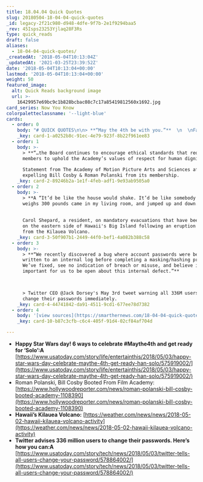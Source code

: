 ```yaml
---
title: 18.04.04 Quick Quotes
slug: 20180504-18-04-04-quick-quotes
_id: legacy-2f21c980-d948-4dfe-9f7b-2e1f9294baa5
_rev: 45Isps23253Yjlaq28F3Rs
type: quick_reads
draft: false
aliases:
  - 18-04-04-quick-quotes/
_createdAt: '2018-05-04T10:13:04Z'
_updatedAt: '2021-03-25T23:39:52Z'
date: '2018-05-04T10:13:04+00:00'
lastmod: '2018-05-04T10:13:04+00:00'
weight: 50
featured_image:
  alt: Quick Reads background image
  url: >-
    16429957e69bc9c1b828bcbac08c7c17a85419812560x1692.jpg
card_series: Now You Know
colorpaletteclassname: '--light-blue'
cards:
  - order: 0
    body: "# QUICK QUOTES\n\n> **“May the 4th be with you.”**  \n  \nFans celebrate Star Wars day with a clever play on the iconic: May the Force be with you. ...Or if you're from the Dark Side you may chose to celebrate tomorrow, Revenge of the Fifth in honor of Star Wars: Episode III a\x13 Revenge of the Sith & all the evil Sith Lords."
    _key: card-1-a0252b8c-91ec-4e79-923f-8b22f961ee83
  - order: 1
    body: >-
      > **“…the Board continues to encourage ethical standards that require
      members to uphold the Academy’s values of respect for human dignity”**  
        
      Statement from The Academy of Motion Picture Arts and Sciences after
      expelling Bill Cosby & Roman Polanski from its membership.
    _key: card-2-89246b2a-1e1f-4feb-adf1-9e93ab9505a0
  - order: 2
    body: >-
      > **A “It’d be like the house would shake. It’d be like somebody that
      weighs 300 pounds came in my living room, and jumped up and down.”**  
        
        
      Carol Shepard, a resident, on mandatory evacuations that have been ordered
      on the eastern side of Hawaii's Big Island following an eruption of lava
      from the Kilauea Volcano.
    _key: card-3-50f907b1-2449-44f0-bef1-4a082b388c58
  - order: 3
    body: >-
      > **“We recently discovered a bug where account passwords were being
      written to an internal log before completing a masking/hashing process.
      We’ve fixed, see no indication of breach or misuse, and believe it’s
      important for us to be open about this internal defect.”**  
        


      > Twitter CEO @Jack Dorsey's May 3rd tweet warning all 336M users to
      change their passwords immediately.
    _key: card-4-44741842-da91-4511-9cd1-677ee78d7382
  - order: 4
    body: '[view sources](https://smarthernews.com/18-04-04-quick-quotes/)'
    _key: card-10-b87c3cfb-c6c4-405f-91d4-02cf84af704d

---
```

* **Happy Star Wars day! 6 ways to celebrate #Maythe4th and get ready for ‘Solo’:A** [https://www.usatoday.com/story/life/entertainthis/2018/05/03/happy-star-wars-day-celebrate-maythe-4th-get-ready-han-solo/575919002/](https://www.usatoday.com/story/life/entertainthis/2018/05/03/happy-star-wars-day-celebrate-maythe-4th-get-ready-han-solo/575919002/)
* Roman Polanski, Bill Cosby Booted From Film Academy:  
[https://www.hollywoodreporter.com/news/roman-polanski-bill-cosby-booted-academy-1108390](https://www.hollywoodreporter.com/news/roman-polanski-bill-cosby-booted-academy-1108390)
* **Hawaii’s Kilauea Volcano:** [https://weather.com/news/news/2018-05-02-hawaii-kilauea-volcano-activity](https://weather.com/news/news/2018-05-02-hawaii-kilauea-volcano-activity)
* **Twitter advises 336 million users to change their passwords. Here’s how you can:A** [https://www.usatoday.com/story/tech/news/2018/05/03/twitter-tells-all-users-change-your-password/578864002/](https://www.usatoday.com/story/tech/news/2018/05/03/twitter-tells-all-users-change-your-password/578864002/)